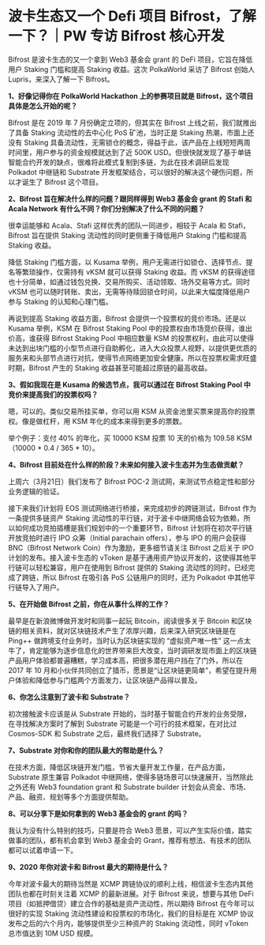# 波卡生态又一个 Defi 项目 Bifrost，了解一下？｜PW 专访 Bifrost 核心开发

Bifrost 是波卡生态的又一个拿到 Web3 基金会 grant 的 DeFi 项目，它旨在降低用户 Staking 门槛和提高 Staking 收益。这次 PolkaWorld 采访了 Bifrost 创始人 Lupris，来深入了解一下 Bifrost。


**1、好像记得你在 PolkaWorld Hackathon 上的参赛项目就是 Bifrost，这个项目具体是怎么开始的呢？**

Bifrost 是在 2019 年 7 月份确定立项的，但其实在 Bifrost 上线之前，我们就推出了具备 Staking 流动性的去中心化 PoS 矿池，当时正是 Staking 热潮，市面上还没有 Staking 具备流动性，无需锁仓的概念，得益于此，该产品在上线短短两周时间里，用户参与的资金规模就达到了近 500K USD。但很快就发现了基于单链智能合约开发的缺点，很难将此模式复制到多链，为此在技术调研后发现 Polkadot 中继链和 Substrate 开发框架结合，可以很好的解决这个硬伤问题，所以才诞生了 Bifrost 这个项目。

**2、Bifrost 旨在解决什么样的问题？跟同样得到 Web3 基金会 grant 的 Stafi 和 Acala Network 有什么不同？你们分别解决了什么不同的问题？**

很幸运能够和 Acala、Stafi 这样优秀的团队一同进步，相较于 Acala 和 Stafi，Bifrost 旨在提供 Staking 流动性的同时更侧重于降低用户 Staking 门槛和提高 Staking 收益。

降低 Staking 门槛方面，以 Kusama 举例，用户无需进行如锁仓、选择节点、提名等繁琐操作，仅需持有 vKSM 就可以获得 Staking  收益。而 vKSM 的获得途径也十分简单，如通过钱包兑换、交易所购买、活动领取、场外交易等方式。同时 vKSM 也可以随时转账、卖出，无需等待赎回锁仓时间，以此来大幅度降低用户参与 Staking 的认知和心理门槛。

再说到提高 Staking 收益方面，Bifrost 会提供一个投票权的竞价市场。还是以 Kusama 举例，KSM 在  Bifrost Staking Pool 中的投票权由市场竞价获得，谁出价高，谁获得 Bifrost Staking Pool 中相应数量 KSM 的投票权利，由此可以使得未达到出块门槛的小型节点进行自助孵化，进入大众投票人视野，以提供更优质的服务来和头部节点进行对抗，使得节点网络更加安全健康。所以在投票权需求旺盛时期，Bifrost 产生的 Staking 收益甚至可能超过原链的最高收益。

**3、假如我现在是 Kusama 的候选节点，我可以通过在 Bifrost Staking Pool 中竞价来提高我们的投票权吗？**

嗯，可以的。类似交易所挂买单，你可以用 KSM 从资金池里买票来提高你的投票权。像是做杠杆，用 KSM 年化的成本来得到更多的票数。

举个例子：支付 40% 的年化，买 10000 KSM 投票 10 天的价格为 109.58 KSM （10000 * 0.4 / 365 * 10）。

**4、Bifrost 目前处在什么样的阶段？未来如何接入波卡生态并为生态做贡献？**

上周六（3月21日）我们发布了 Bifrost POC-2 测试网，来测试节点稳定性和部分业务逻辑的验证。

接下来我们计划将 EOS 测试网络进行桥接，来完成初步的跨链测试，Bifrost 作为一条提供多链资产 Staking 流动性的平行链，对于波卡中继网络会较为依赖，所以如何成功竞拍插槽是我们规划中的一个重要环节，Bifrost 计划将在初次平行链开放竞拍时进行 IPO 众筹（Initial parachain offers），参与 IPO 的用户会获得 BNC（Bifrost Network Coin）作为激励，更多细节请关注 Bifrost 之后关于 IPO 计划的发布。接入波卡生态的 vToken 是基于通用资产协议开发的，这使得其他平行链可以轻松兼容，用户在使用到 Bifrost 提供的 Staking 流动性的同时，已经完成了跨链，所以 Bifrost 在吸引各 PoS 公链用户的同时，还为 Polkadot 中其他平行链导入了用户。

**5、在开始做 Bifrost 之前，你在从事什么样的工作？**

最早是在新浪微博做开发时和同事一起玩 Bitcoin，阅读很多关于 Bitcoin 和区块链的相关资料，就对区块链技术产生了浓厚兴趣，后来深入研究区块链是在 Ping++ 做跨境支付业务时，当时认为区块链实现的 “虚拟资产唯一性” 这一点太牛了，肯定能够为逐步信息化的世界带来巨大改变，当时调研发现市面上的区块链产品用户体验都普遍糟糕，学习成本高，把很多潜在用户挡在了门外，所以在 2017 年 10 月和小伙伴共同创立了猎币，愿景是“让区块链更简单”，希望在提升用户体验和降低参与门槛两个方面发力，让区块链产品得以普及。

**6、你怎么注意到了波卡和 Substrate？**

初次接触波卡应该是从 Substrate 开始的，当时基于智能合约开发的业务受限，在寻找解决方案时了解到 Substrate 可能是一个可行的技术框架，在对比过 Cosmos-SDK 和 Substrate 之后，最终我们选择了 Substrate。

**7、Substrate 对你和你的团队最大的帮助是什么？**

在技术方面，降低区块链开发门槛，节省大量开发工作量，在产品方面，Substrate 原生兼容 Polkadot 中继网络，使得多链场景可以快速展开，当然除此之外还有 Web3 foundation grant 和 Substrate builder 计划会从资金、市场、产品、融资、规划等多个方面提供帮助。

**8、可以分享下是如何拿到的 Web3 基金会的 grant 的吗？**

我认为没有什么特别的技巧，只要是符合 Web3 愿景，可以产生实际价值，踏实做事的团队，都有机会拿到 Web3 基金会的 Grant，推荐有想法、有技术的团队都可以试着申请一下。

**9、2020 年你对波卡和 Bifrost 最大的期待是什么？**

今年对波卡最大的期待当然是 XCMP 跨链协议的顺利上线，相信波卡生态内其他团队也都在时刻关注着 XCMP 的最新进展。对于 Bifrost 来说，想要与其他 DeFi 项目（如抵押借贷）建立合作的基础是资产流动性，所以期待 Bifrost 在今年可以很好的实现 Staking 流动性建设和投票权的市场化，我们的目标是在 XCMP 协议发布之后的六个月内，能够提供至少三种资产的 Staking 流动性，同时 vToken 总市值达到 10M USD 规模。
